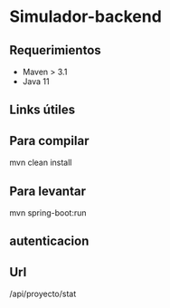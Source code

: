 # Simulador-backend 


## Requerimientos
- Maven > 3.1
- Java 11


## Links útiles

## Para compilar 
mvn clean install

## Para levantar
mvn spring-boot:run

## autenticacion

## Url
/api/proyecto/stat 
